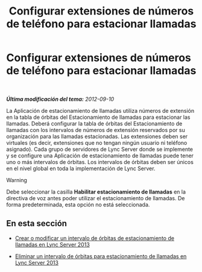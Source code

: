 ﻿---
title: Configurar extensiones de números de teléfono para estacionar llamadas
TOCTitle: Configurar extensiones de números de teléfono para estacionar llamadas
ms:assetid: fbf97624-9587-42a6-b276-1b69c574a74d
ms:mtpsurl: https://technet.microsoft.com/es-es/library/Gg182611(v=OCS.15)
ms:contentKeyID: 48277287
ms.date: 01/07/2017
mtps_version: v=OCS.15
ms.translationtype: HT
---

# Configurar extensiones de números de teléfono para estacionar llamadas

 

_**Última modificación del tema:** 2012-09-10_

La Aplicación de estacionamiento de llamadas utiliza números de extensión en la tabla de órbitas del Estacionamiento de llamadas para estacionar las llamadas. Deberá configurar la tabla de órbitas del Estacionamiento de llamadas con los intervalos de números de extensión reservados por su organización para las llamadas estacionadas. Las extensiones deben ser virtuales (es decir, extensiones que no tengan ningún usuario ni teléfono asignado). Cada grupo de servidores de Lync Server donde se implemente y se configure una Aplicación de estacionamiento de llamadas puede tener uno o más intervalos de órbitas. Los intervalos de órbitas deben ser únicos en el nivel global en toda la implementación de Lync Server.

> [!WARNING]  
> Debe seleccionar la casilla <strong>Habilitar estacionamiento de llamadas</strong> en la directiva de voz antes poder utilizar el estacionamiento de llamadas. De forma predeterminada, esta opción no está seleccionada.



## En esta sección

  - [Crear o modificar un intervalo de órbitas de estacionamiento de llamadas en Lync Server 2013](lync-server-2013-create-or-modify-a-call-park-orbit-range.md)

  - [Eliminar un intervalo de órbitas para estacionamiento de llamadas en Lync Server 2013](lync-server-2013-delete-a-call-park-orbit-range.md)

